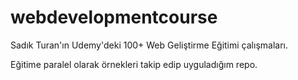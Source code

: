 # webdevelopmentcourse
Sadık Turan'ın Udemy'deki 100+ Web Geliştirme Eğitimi çalışmaları.

Eğitime paralel olarak örnekleri takip edip uyguladığım repo.
